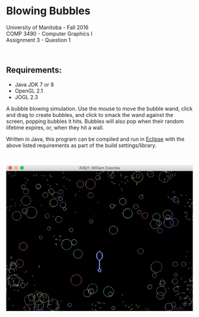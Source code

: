 # Blowing Bubbles
University of Manitoba - Fall 2016<br>
COMP 3490 - Computer Graphics I<br>
Assignment 3 - Question 1

<br>

## Requirements:
* Java JDK 7 or 8
* OpenGL 2.1
* JOGL 2.3

A bubble blowing simulation. Use the mouse to move the bubble wand, click and drag to create bubbles, and click to smack the wand against the screen, popping bubbles it hits. Bubbles will also pop when their random lifetime expires, or, when they hit a wall.

Written in Java, this program can be compiled and run in [Eclipse](https://www.eclipse.org/) with the above listed requirements as part of the build settings/library.

<br>

![](3490A3Q1.png?raw=true)